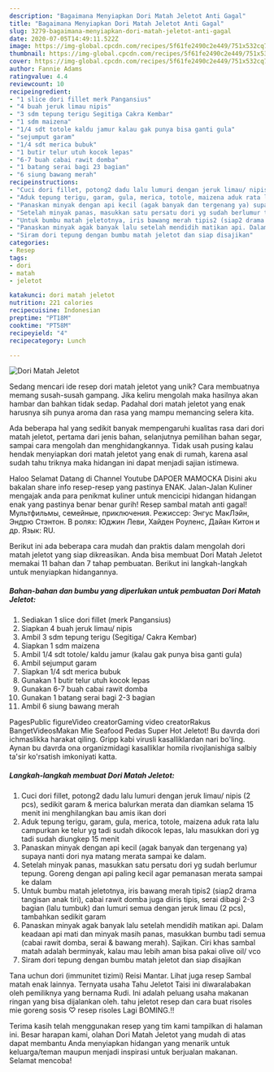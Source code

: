 ```yaml
---
description: "Bagaimana Menyiapkan Dori Matah Jeletot Anti Gagal"
title: "Bagaimana Menyiapkan Dori Matah Jeletot Anti Gagal"
slug: 3279-bagaimana-menyiapkan-dori-matah-jeletot-anti-gagal
date: 2020-07-05T14:49:11.522Z
image: https://img-global.cpcdn.com/recipes/5f61fe2490c2e449/751x532cq70/dori-matah-jeletot-foto-resep-utama.jpg
thumbnail: https://img-global.cpcdn.com/recipes/5f61fe2490c2e449/751x532cq70/dori-matah-jeletot-foto-resep-utama.jpg
cover: https://img-global.cpcdn.com/recipes/5f61fe2490c2e449/751x532cq70/dori-matah-jeletot-foto-resep-utama.jpg
author: Fannie Adams
ratingvalue: 4.4
reviewcount: 10
recipeingredient:
- "1 slice dori fillet merk Pangansius"
- "4 buah jeruk limau nipis"
- "3 sdm tepung terigu Segitiga Cakra Kembar"
- "1 sdm maizena"
- "1/4 sdt totole kaldu jamur kalau gak punya bisa ganti gula"
- "sejumput garam"
- "1/4 sdt merica bubuk"
- "1 butir telur utuh kocok lepas"
- "6-7 buah cabai rawit domba"
- "1 batang serai bagi 23 bagian"
- "6 siung bawang merah"
recipeinstructions:
- "Cuci dori fillet, potong2 dadu lalu lumuri dengan jeruk limau/ nipis (2 pcs), sedikit garam &amp; merica balurkan merata dan diamkan selama 15 menit ini menghilangkan bau amis ikan dori"
- "Aduk tepung terigu, garam, gula, merica, totole, maizena aduk rata lalu campurkan ke telur yg tadi sudah dikocok lepas, lalu masukkan dori yg tadi sudah diungkep 15 menit"
- "Panaskan minyak dengan api kecil (agak banyak dan tergenang ya) supaya nanti dori nya matang merata sampai ke dalam."
- "Setelah minyak panas, masukkan satu persatu dori yg sudah berlumur tepung. Goreng dengan api paling kecil agar pemanasan merata sampai ke dalam"
- "Untuk bumbu matah jeletotnya, iris bawang merah tipis2 (siap2 drama tangisan anak tiri), cabai rawit domba juga diiris tipis, serai dibagi 2-3 bagian (lalu tumbuk) dan lumuri semua dengan jeruk limau (2 pcs), tambahkan sedikit garam"
- "Panaskan minyak agak banyak lalu setelah mendidih matikan api. Dalam keadaan api mati dan minyak masih panas, masukkan bumbu tadi semua (cabai rawit domba, serai &amp; bawang merah). Sajikan. Ciri khas sambal matah adalah berminyak, kalau mau lebih aman bisa pakai olive oil/ vco"
- "Siram dori tepung dengan bumbu matah jeletot dan siap disajikan"
categories:
- Resep
tags:
- dori
- matah
- jeletot

katakunci: dori matah jeletot 
nutrition: 221 calories
recipecuisine: Indonesian
preptime: "PT18M"
cooktime: "PT58M"
recipeyield: "4"
recipecategory: Lunch

---
```



![Dori Matah Jeletot](https://img-global.cpcdn.com/recipes/5f61fe2490c2e449/751x532cq70/dori-matah-jeletot-foto-resep-utama.jpg)

Sedang mencari ide resep dori matah jeletot yang unik? Cara membuatnya memang susah-susah gampang. Jika keliru mengolah maka hasilnya akan hambar dan bahkan tidak sedap. Padahal dori matah jeletot yang enak harusnya sih punya aroma dan rasa yang mampu memancing selera kita.

Ada beberapa hal yang sedikit banyak mempengaruhi kualitas rasa dari dori matah jeletot, pertama dari jenis bahan, selanjutnya pemilihan bahan segar, sampai cara mengolah dan menghidangkannya. Tidak usah pusing kalau hendak menyiapkan dori matah jeletot yang enak di rumah, karena asal sudah tahu triknya maka hidangan ini dapat menjadi sajian istimewa.

Haloo Selamat Datang di Channel Youtube DAPOER MAMOCKA Disini aku bakalan share info resep-resep yang pastinya ENAK. Jalan-Jalan Kuliner mengajak anda para penikmat kuliner untuk mencicipi hidangan hidangan enak yang pastinya benar benar gurih! Resep sambal matah anti gagal! Мультфильмы, семейные, приключения. Режиссер: Энгус МакЛэйн, Эндрю Стэнтон. В ролях: Юджин Леви, Хайден Роуленс, Дайан Китон и др. Язык: RU.


Berikut ini ada beberapa cara mudah dan praktis dalam mengolah dori matah jeletot yang siap dikreasikan. Anda bisa membuat Dori Matah Jeletot memakai 11 bahan dan 7 tahap pembuatan. Berikut ini langkah-langkah untuk menyiapkan hidangannya.

<!--inarticleads1-->

##### Bahan-bahan dan bumbu yang diperlukan untuk pembuatan Dori Matah Jeletot:

1. Sediakan 1 slice dori fillet (merk Pangansius)
1. Siapkan 4 buah jeruk limau/ nipis
1. Ambil 3 sdm tepung terigu (Segitiga/ Cakra Kembar)
1. Siapkan 1 sdm maizena
1. Ambil 1/4 sdt totole/ kaldu jamur (kalau gak punya bisa ganti gula)
1. Ambil sejumput garam
1. Siapkan 1/4 sdt merica bubuk
1. Gunakan 1 butir telur utuh kocok lepas
1. Gunakan 6-7 buah cabai rawit domba
1. Gunakan 1 batang serai bagi 2-3 bagian
1. Ambil 6 siung bawang merah


PagesPublic figureVideo creatorGaming video creatorRakus BangetVideosMakan Mie Seafood Pedas Super Hot Jeletot! Bu davrda dori ichmaslikka harakat qiling. Gripp kabi virusli kasalliklardan nari bo&#39;ling. Aynan bu davrda ona organizmidagi kasalliklar homila rivojlanishiga salbiy ta&#39;sir ko&#39;rsatish imkoniyati katta. 

<!--inarticleads2-->

##### Langkah-langkah membuat Dori Matah Jeletot:

1. Cuci dori fillet, potong2 dadu lalu lumuri dengan jeruk limau/ nipis (2 pcs), sedikit garam &amp; merica balurkan merata dan diamkan selama 15 menit ini menghilangkan bau amis ikan dori
1. Aduk tepung terigu, garam, gula, merica, totole, maizena aduk rata lalu campurkan ke telur yg tadi sudah dikocok lepas, lalu masukkan dori yg tadi sudah diungkep 15 menit
1. Panaskan minyak dengan api kecil (agak banyak dan tergenang ya) supaya nanti dori nya matang merata sampai ke dalam.
1. Setelah minyak panas, masukkan satu persatu dori yg sudah berlumur tepung. Goreng dengan api paling kecil agar pemanasan merata sampai ke dalam
1. Untuk bumbu matah jeletotnya, iris bawang merah tipis2 (siap2 drama tangisan anak tiri), cabai rawit domba juga diiris tipis, serai dibagi 2-3 bagian (lalu tumbuk) dan lumuri semua dengan jeruk limau (2 pcs), tambahkan sedikit garam
1. Panaskan minyak agak banyak lalu setelah mendidih matikan api. Dalam keadaan api mati dan minyak masih panas, masukkan bumbu tadi semua (cabai rawit domba, serai &amp; bawang merah). Sajikan. Ciri khas sambal matah adalah berminyak, kalau mau lebih aman bisa pakai olive oil/ vco
1. Siram dori tepung dengan bumbu matah jeletot dan siap disajikan


Tana uchun dori (immunitet tizimi) Reisi Mantar. Lihat juga resep Sambal matah enak lainnya. Ternyata usaha Tahu Jeletot Taisi ini diwaralabakan oleh pemiliknya yang bernama Rudi. Ini adalah peluang usaha makanan ringan yang bisa dijalankan oleh. tahu jeletot resep dan cara buat risoles mie goreng sosis ♡ resep risoles Lagi BOMING.!! 

Terima kasih telah menggunakan resep yang tim kami tampilkan di halaman ini. Besar harapan kami, olahan Dori Matah Jeletot yang mudah di atas dapat membantu Anda menyiapkan hidangan yang menarik untuk keluarga/teman maupun menjadi inspirasi untuk berjualan makanan. Selamat mencoba!
